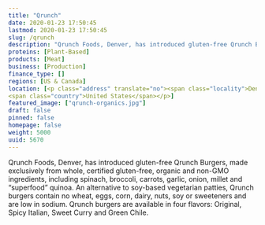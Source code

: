 ```yaml
---
title: "Qrunch"
date: 2020-01-23 17:50:45
lastmod: 2020-01-23 17:50:45
slug: /qrunch
description: "Qrunch Foods, Denver, has introduced gluten-free Qrunch Burgers, made exclusively from whole, certified gluten-free, organic and non-GMO ingredients, including spinach, broccoli, carrots, garlic, onion, millet and “superfood” quinoa. An alternative to soy-based vegetarian patties, Qrunch burgers contain no wheat, eggs, corn, dairy, nuts, soy or sweeteners and are low in sodium. Qrunch burgers are available in four flavors: Original, Spicy Italian, Sweet Curry and Green Chile."
proteins: [Plant-Based]
products: [Meat]
business: [Production]
finance_type: []
regions: [US & Canada]
location: [<p class="address" translate="no"><span class="locality">Denver</span>, <span class="postal-code">80202</span><br>
<span class="country">United States</span></p>]
featured_image: ["qrunch-organics.jpg"]
draft: false
pinned: false
homepage: false
weight: 5000
uuid: 5670
---
```

Qrunch Foods, Denver, has introduced gluten-free Qrunch Burgers, made exclusively from whole, certified gluten-free, organic and non-GMO ingredients, including spinach, broccoli, carrots, garlic, onion, millet and “superfood” quinoa. An alternative to soy-based vegetarian patties, Qrunch burgers contain no wheat, eggs, corn, dairy, nuts, soy or sweeteners and are low in sodium. Qrunch burgers are available in four flavors: Original, Spicy Italian, Sweet Curry and Green Chile.
